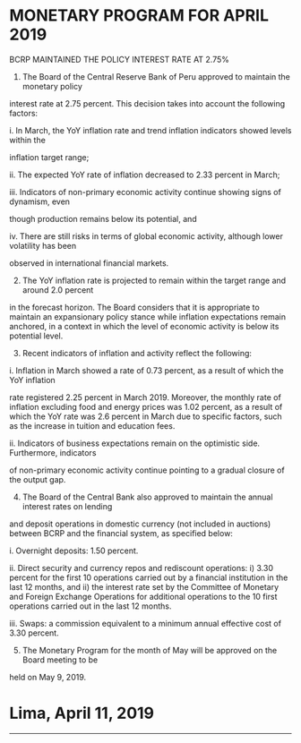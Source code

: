 #     MONETARY PROGRAM FOR APRIL 2019
 BCRP MAINTAINED THE POLICY INTEREST RATE AT 2.75%

1. The Board of the Central Reserve Bank of Peru approved to maintain the monetary policy

interest rate at 2.75 percent. This decision takes into account the following factors:

i. In March, the YoY inflation rate and trend inflation indicators showed levels within the

inflation target range;

ii. The expected YoY rate of inflation decreased to 2.33 percent in March;

iii. Indicators of non-primary economic activity continue showing signs of dynamism, even

though production remains below its potential, and

iv. There are still risks in terms of global economic activity, although lower volatility has been

observed in international financial markets.

2. The YoY inflation rate is projected to remain within the target range and around 2.0 percent

in the forecast horizon. The Board considers that it is appropriate to maintain an
expansionary policy stance while inflation expectations remain anchored, in a context in
which the level of economic activity is below its potential level.

3. Recent indicators of inflation and activity reflect the following:

i. Inflation in March showed a rate of 0.73 percent, as a result of which the YoY inflation

rate registered 2.25 percent in March 2019. Moreover, the monthly rate of inflation
excluding food and energy prices was 1.02 percent, as a result of which the YoY rate
was 2.6 percent in March due to specific factors, such as the increase in tuition and
education fees.

ii. Indicators of business expectations remain on the optimistic side. Furthermore, indicators

of non-primary economic activity continue pointing to a gradual closure of the output gap.

4. The Board of the Central Bank also approved to maintain the annual interest rates on lending

and deposit operations in domestic currency (not included in auctions) between BCRP and
the financial system, as specified below:

i. Overnight deposits: 1.50 percent.

ii. Direct security and currency repos and rediscount operations: i) 3.30 percent for the
first 10 operations carried out by a financial institution in the last 12 months, and ii)
the interest rate set by the Committee of Monetary and Foreign Exchange Operations
for additional operations to the 10 first operations carried out in the last 12 months.

iii. Swaps: a commission equivalent to a minimum annual effective cost of 3.30 percent.

5. The Monetary Program for the month of May will be approved on the Board meeting to be

held on May 9, 2019.

# Lima, April 11, 2019


-----

